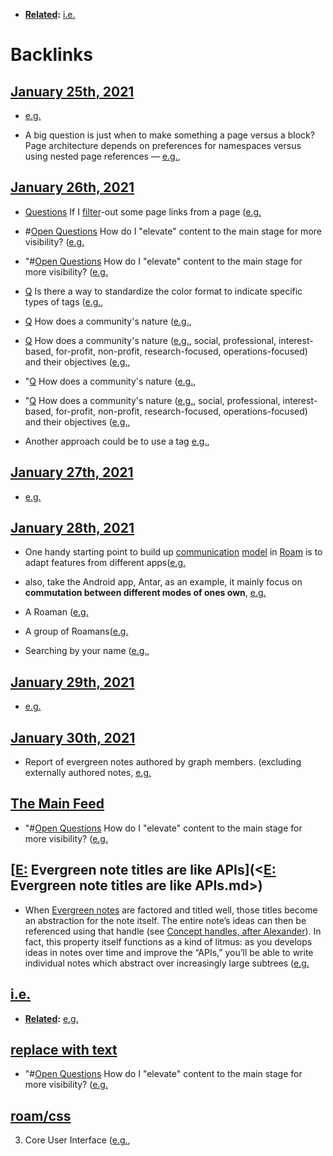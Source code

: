 - **[Related](<Related.md>):** [i.e.](<i.e..md>)

# Backlinks
## [January 25th, 2021](<January 25th, 2021.md>)
- [e.g.](<e.g..md>)

- A big question is just when to make something a page versus a block? Page architecture depends on preferences for namespaces versus using nested page references — [e.g.](<e.g..md>),

## [January 26th, 2021](<January 26th, 2021.md>)
- [Questions](<Questions.md>) If I [filter](<filter.md>)-out some page links from a page ([e.g.](<e.g..md>)

- #[Open Questions](<Open Questions.md>) How do I "elevate" content to the main stage for more visibility? ([e.g.](<e.g..md>)

- "#[Open Questions](<Open Questions.md>) How do I "elevate" content to the main stage for more visibility? ([e.g.](<e.g..md>)

- [Q](<Q.md>) Is there a way to standardize the color format to indicate specific types of tags ([e.g.](<e.g..md>),

- [Q](<Q.md>) How does a community's nature ([e.g.](<e.g..md>),

- [Q](<Q.md>) How does a community's nature ([e.g.](<e.g..md>), social, professional, interest-based, for-profit, non-profit, research-focused, operations-focused) and their objectives ([e.g.](<e.g..md>),

- "[Q](<Q.md>) How does a community's nature ([e.g.](<e.g..md>),

- "[Q](<Q.md>) How does a community's nature ([e.g.](<e.g..md>), social, professional, interest-based, for-profit, non-profit, research-focused, operations-focused) and their objectives ([e.g.](<e.g..md>),

- Another approach could be to use a tag [e.g.](<e.g..md>),

## [January 27th, 2021](<January 27th, 2021.md>)
- [e.g.](<e.g..md>)

## [January 28th, 2021](<January 28th, 2021.md>)
- One handy starting point to build up [communication](<communication.md>) [model](<model.md>) in [Roam](<Roam.md>) is to adapt features from different apps([e.g.](<e.g..md>)

- also, take the Android app, Antar, as an example, it mainly focus on **commutation between different modes of ones own**, [e.g.](<e.g..md>)

- A Roaman ([e.g.](<e.g..md>)

- A group of Roamans([e.g.](<e.g..md>)

- Searching by your name ([e.g.](<e.g..md>),

## [January 29th, 2021](<January 29th, 2021.md>)
- [e.g.](<e.g..md>)

## [January 30th, 2021](<January 30th, 2021.md>)
- Report of evergreen notes authored by graph members. (excluding externally authored notes, [e.g.](<e.g..md>)

## [The Main Feed](<The Main Feed.md>)
- "#[Open Questions](<Open Questions.md>) How do I "elevate" content to the main stage for more visibility? ([e.g.](<e.g..md>)

## [[E:](<[E:.md>) Evergreen note titles are like APIs](<[E:](<E:.md>) Evergreen note titles are like APIs.md>)
- When [Evergreen notes](https://notes.andymatuschak.org/z4SDCZQeRo4xFEQ8H4qrSqd68ucpgE6LU155C) are factored and titled well, those titles become an abstraction for the note itself. The entire note’s ideas can then be referenced using that handle (see [Concept handles, after Alexander](https://notes.andymatuschak.org/z5vA4vw86DKNq22xt6pRWhumeRmSzwV6hxRHE)). In fact, this property itself functions as a kind of litmus: as you develops ideas in notes over time and improve the “APIs,” you’ll be able to write individual notes which abstract over increasingly large subtrees ([e.g.](<e.g..md>)

## [i.e.](<i.e..md>)
- **[Related](<Related.md>):** [e.g.](<e.g..md>)

## [replace with text](<replace with text.md>)
- "#[Open Questions](<Open Questions.md>) How do I "elevate" content to the main stage for more visibility? ([e.g.](<e.g..md>)

## [roam/css](<roam/css.md>)
3. Core User Interface ([e.g.](<e.g..md>),

